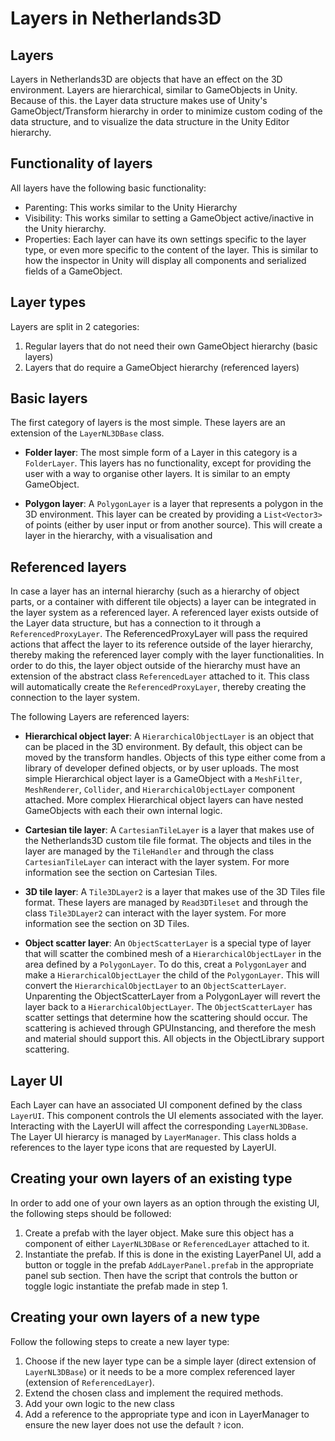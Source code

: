 Layers in Netherlands3D
=======================================

## Layers
Layers in Netherlands3D are objects that have an effect on the 3D environment. Layers are hierarchical, similar to GameObjects in Unity. Because of this. the Layer data structure makes use of Unity's GameObject/Transform hierarchy in order to minimize custom coding of the data structure, and to visualize the data structure in the Unity Editor hierarchy.

## Functionality of layers
All layers have the following basic functionality:
- Parenting: This works similar to the Unity Hierarchy
- Visibility: This works similar to setting a GameObject active/inactive in the Unity hierarchy.
- Properties: Each layer can have its own settings specific to the layer type, or even more specific to the content of the layer. This is similar to how the inspector in Unity will display all components and serialized fields of a GameObject.

## Layer types
Layers are split in 2 categories:
1. Regular layers that do not need their own GameObject hierarchy (basic layers)
2. Layers that do require a GameObject hierarchy (referenced layers)

## Basic layers
The first category of layers is the most simple. These layers are an extension of the `LayerNL3DBase` class.

* **Folder layer**: The most simple form of a Layer in this category is a `FolderLayer`. This layers has no functionality, except for providing the user with a way to organise other layers. It is similar to an empty GameObject.

* **Polygon layer**: A `PolygonLayer` is a layer that represents a polygon in the 3D environment. This layer can be created by providing a `List<Vector3>` of points (either by user input or from another source). This will create a layer in the hierarchy, with a visualisation and 

## Referenced layers
In case a layer has an internal hierarchy (such as a hierarchy of object parts, or a container with different tile objects) a layer can be integrated in the layer system as a referenced layer. A referenced layer exists outside of the Layer data structure, but has a connection to it through a `ReferencedProxyLayer`. The ReferencedProxyLayer will pass the required actions that affect the layer to its reference outside of the layer hierarchy, thereby making the referenced layer comply with the layer functionalities.
In order to do this, the layer object outside of the hierarchy must have an extension of the abstract class `ReferencedLayer` attached to it. This class will automatically create the `ReferencedProxyLayer`, thereby creating the connection to the layer system.

The following Layers are referenced layers:
* **Hierarchical object layer**:
A `HierarchicalObjectLayer` is an object that can be placed in the 3D environment. By default, this object can be moved by the transform handles. Objects of this type either come from a library of developer defined objects, or by user uploads. The most simple Hierarchical object layer is a GameObject with a `MeshFilter`, `MeshRenderer`, `Collider`, and `HierarchicalObjectLayer` component attached. More complex Hierarchical object layers can have nested GameObjects with each their own internal logic.

* **Cartesian tile layer**:
A `CartesianTileLayer` is a layer that makes use of the Netherlands3D custom tile file format. The objects and tiles in the layer are managed by the `TileHandler` and through the class `CartesianTileLayer` can interact with the layer system. For more information see the section on Cartesian Tiles. 

* **3D tile layer**:
A `Tile3DLayer2` is a layer that makes use of the 3D Tiles file format. These layers are managed by `Read3DTileset` and through the class `Tile3DLayer2` can interact with the layer system. For more information see the section on 3D Tiles. 

* **Object scatter layer**:
An `ObjectScatterLayer` is a special type of layer that will scatter the combined mesh of a `HierarchicalObjectLayer` in the area defined by a `PolygonLayer`. To do this, creat a `PolygonLayer` and make a `HierarchicalObjectLayer` the child of the `PolygonLayer`. This will convert the `HierarchicalObjectLayer` to an `ObjectScatterLayer`. Unparenting the ObjectScatterLayer from a PolygonLayer will revert the layer back to a `HierarchicalObjectLayer`. The `ObjectScatterLayer` has scatter settings that determine how the scattering should occur. The scattering is achieved through GPUInstancing, and therefore the mesh and material should support this. All objects in the ObjectLibrary support scattering.

## Layer UI
Each Layer can have an associated UI component defined by the class `LayerUI`. This component controls the UI elements associated with the layer. Interacting with the LayerUI will affect the corresponding `LayerNL3DBase`.
The Layer UI hierarcy is managed by `LayerManager`. This class holds a references to the layer type icons that are requested by LayerUI.

## Creating your own layers of an existing type
In order to add one of your own layers as an option through the existing UI, the following steps should be followed:
1. Create a prefab with the layer object. Make sure this object has a component of either `LayerNL3DBase` or `ReferencedLayer` attached to it.
2. Instantiate the prefab. If this is done in the existing LayerPanel UI, add a button or toggle in the prefab `AddLayerPanel.prefab` in the appropriate panel sub section. Then have the script that controls the button or toggle logic instantiate the prefab made in step 1.

## Creating your own layers of a new type
Follow the following steps to create a new layer type:
1. Choose if the new layer type can be a simple layer (direct extension of `LayerNL3DBase`) or it needs to be a more complex referenced layer (extension of `ReferencedLayer`).
2. Extend the chosen class and implement the required methods.
3. Add your own logic to the new class
4. Add a reference to the appropriate type and icon in LayerManager to ensure the new layer does not use the default `?` icon.
